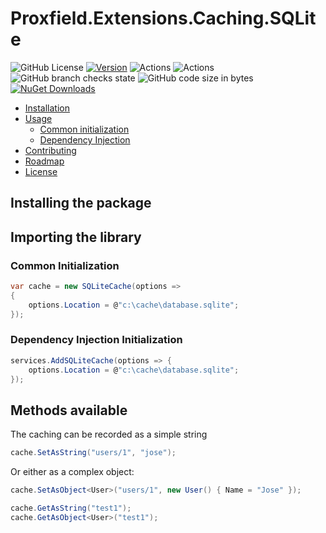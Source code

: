 # Proxfield.Extensions.Caching.SQLite

![GitHub License](https://img.shields.io/github/license/proxfield/Proxfield.Extensions.Caching.SQLite)
[![Version](https://img.shields.io/badge/version-0.1.0-brightgreen.svg)](https://semver.org)
![Actions](https://github.com/proxfield/Proxfield.Extensions.Caching.SQLite/actions/workflows/build.yml/badge.svg)
![Actions](https://github.com/proxfield/Proxfield.Extensions.Caching.SQLite/actions/workflows/release.yml/badge.svg)
![GitHub branch checks state](https://img.shields.io/github/checks-status/proxfield/Proxfield.Extensions.Caching.SQLite/main)
![GitHub code size in bytes](https://img.shields.io/github/languages/code-size/proxfield/Proxfield.Extensions.Caching.SQLite)
[![NuGet Downloads](https://img.shields.io/nuget/dt/Brokenegg.DotIni.svg)](https://www.nuget.org/packages/Proxfield.Extensions.Caching.SQLite)

* [Installation](#installation)
* [Usage](#usage)
    * [Common initialization](#common-initialization)  
    * [Dependency Injection](#dependency-injection-initialization)
* [Contributing](#contributing)
* [Roadmap](#roadmap)
* [License](#license)

## Installing the package

## Importing the library

### Common Initialization
```csharp
var cache = new SQLiteCache(options =>
{
    options.Location = @"c:\cache\database.sqlite";
});
```
### Dependency Injection Initialization
```csharp
services.AddSQLiteCache(options => {
    options.Location = @"c:\cache\database.sqlite";
});
```

## Methods available

The caching can be recorded as a simple string
```csharp
cache.SetAsString("users/1", "jose");
```
Or either as a complex object:
```csharp
cache.SetAsObject<User>("users/1", new User() { Name = "Jose" });
```
```csharp
cache.GetAsString("test1");
cache.GetAsObject<User>("test1");
```
